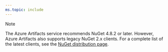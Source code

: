 ```yaml
---
ms.topic: include
---
```


> [!NOTE]
> The Azure Artifacts service recommends NuGet 4.8.2 or later. However, Azure Artifacts also supports legacy NuGet 2.x clients. For a complete list of the latest clients, see the [NuGet distribution page](https://dist.nuget.org/index.html).
